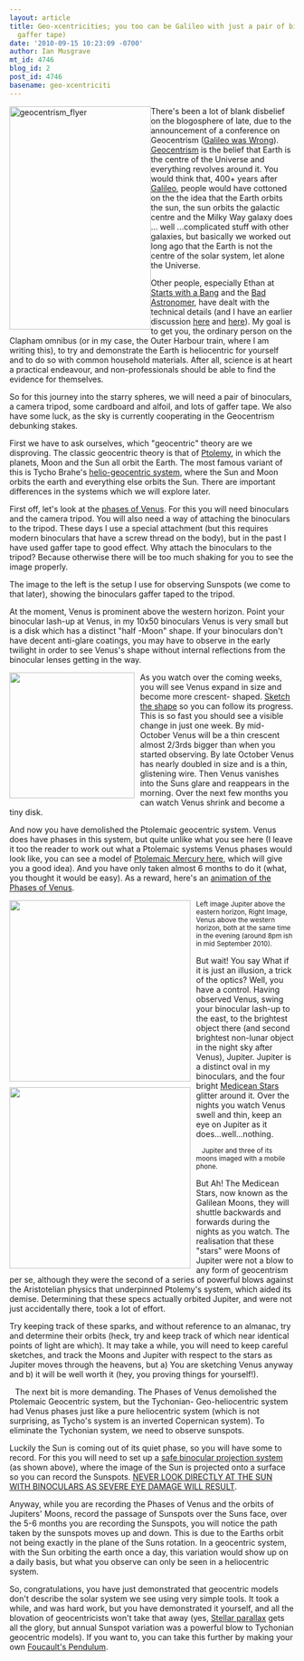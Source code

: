 ```yaml
---
layout: article
title: Geo-xcentricities; you too can be Galileo with just a pair of binoculars (and
  gaffer tape)
date: '2010-09-15 10:23:09 -0700'
author: Ian Musgrave
mt_id: 4746
blog_id: 2
post_id: 4746
basename: geo-xcentriciti
---
```

<img src="http://blogs.discovermagazine.com/badastronomy/files/2010/09/geocentrism_flyer.jpg" alt="geocentrism_flyer" width="250" height="394" style="float:left;" />There's been a lot of blank disbelief on the blogosphere of late, due to the announcement of a conference on Geocentrism ([Galileo was Wrong](http://www.galileowaswrong.com/galileowaswrong/)). [Geocentrism](http://en.wikipedia.org/wiki/Geocentric) is the belief that Earth is the centre of the Universe and everything revolves around it.  You would think that, 400+ years after [Galileo](http://en.wikipedia.org/wiki/Galileo_Galilei#Contributions), people would have cottoned on the the idea that the Earth orbits the sun, the sun orbits the galactic centre and the Milky Way galaxy does ... well ...complicated stuff with other galaxies, but basically we worked out long ago that the Earth is not the centre of the solar system, let alone the Universe.

Other people, especially Ethan at [Starts with a Bang](http://scienceblogs.com/startswithabang/2010/09/geocentrism_was_galileo_wrong.php) and the [Bad Astronomer](http://blogs.discovermagazine.com/badastronomy/2010/09/14/geocentrism-seriously/), have dealt with the technical details (and I have an earlier discussion [here](http://astroblogger.blogspot.com/2009/02/occams-razor-and-two-world-systems.html) and [here](http://astroblogger.blogspot.com/2009/04/tycho-brahe-gets-shave.html)). My goal is to get you, the ordinary person on the Clapham omnibus (or in my case, the Outer Harbour train, where I am writing this), to try and demonstrate the Earth is heliocentric for yourself and to do so with common household materials. After all, science is at heart a practical endeavour, and non-professionals should be able to find the evidence for themselves.

So for this journey into the starry spheres, we will need a pair of binoculars, a camera tripod, some cardboard and alfoil, and lots of gaffer tape. We also have some luck, as the sky is currently cooperating in the Geocentrism debunking stakes.

First we have to ask ourselves, which "geocentric" theory are we disproving. The classic geocentric theory is that of [Ptolemy](http://en.wikipedia.org/wiki/Ptolemaic_system), in which the planets, Moon and the Sun all orbit the Earth. The most famous variant of this is Tycho Brahe's [helio-geocentric system](http://en.wikipedia.org/wiki/Tycho_Brahe#Tycho.27s_geo-heliocentric_astronomy), where the Sun and Moon orbits the earth and everything else orbits the Sun. There are important differences in the systems which we will explore later.

<img src="http://photos1.blogger.com/blogger/5468/437/320/binoc_projection1.jpg" alt="" style="float:left;" />First off, let's look at the [phases of Venus](http://astroblogger.blogspot.com/2005/11/horns-of-venus.html). For this you will need binoculars and the camera tripod. You will also need a way of attaching the binoculars to the tripod. These days I use a special attachment (but this requires modern binoculars that have a screw thread on the body), but in the past I have used gaffer tape to good effect. Why attach the binoculars to the tripod? Because otherwise there will be too much shaking for you to see the image properly.

The image to the left is the setup I use for observing Sunspots (we come to that later), showing the binoculars gaffer taped to the tripod.

At the moment, Venus is prominent above the western horizon. Point your binocular lash-up at Venus, in my 10x50 binoculars Venus is very small but is a disk which has a distinct "half -Moon" shape. If your binoculars don't have decent anti-glare coatings, you may have to observe in the early twilight in order to see Venus's shape without internal reflections from the binocular lenses getting in the way.


<p></p>

<img src="http://1.bp.blogspot.com/_FgKwPBKWZpo/Se47phd2MWI/AAAAAAAABXI/y5QTlH_W0Sg/s320/Venus_22-04-09_crop.jpg" alt="" style="margin: 0pt 10px 10px 0pt; float: left; cursor: pointer; width: 221px; height: 222px;" />As you watch over the coming weeks, you will see Venus expand in size and become more crescent- shaped. [ Sketch the shape](http://astroblogger.blogspot.com/2008/04/sketching-stars.html) so you can follow its progress. This is so fast you should see a visible change in just one week. By mid-October Venus will be a thin crescent almost 2/3rds bigger than when you started observing. By late October Venus has nearly doubled in size and is a thin, glistening wire. Then Venus vanishes into the Suns glare and reappears in the morning. Over the next few months you can watch Venus shrink and become a tiny disk.

And now you have demolished the Ptolemaic geocentric system. Venus does have phases in this system, but quite unlike what you see here (I leave it too the reader to work out what a Ptolemaic systems Venus phases would look like, you can see a model of [Ptolemaic Mercury here,](http://people.scs.fsu.edu/%7Edduke/nmerchelio2.html) which will give you a good idea). And you have only taken almost 6 months to do it (what, you thought it would be easy). As a reward, here's an [animation of the Phases of Venus](http://astroblogger.blogspot.com/2007/07/animations-of-venus.html).

<img src="http://2.bp.blogspot.com/_FgKwPBKWZpo/TId6s8cB2tI/AAAAAAAACkY/5az9UeulfjY/s320/Jupiter_09-09-10.png" alt="" style="float: left; margin: 0pt 10px 10px 0pt; cursor: pointer; width: 320px; height: 320px;" /><img src="http://2.bp.blogspot.com/_FgKwPBKWZpo/TId6sCKkuUI/AAAAAAAACkQ/AhwThlfgPlM/s320/Venus_09-09-10.png" alt="" style="float: left; margin: 0pt 10px 10px 0pt; cursor: pointer; width: 320px; height: 320px;" />

<small>Left  image Jupiter above the eastern horizon, Right Image, Venus above the  western horizon, both at the same time in the evening (around 8pm ish in mid September 2010).</small>

But wait! You say What if it is just an illusion, a trick of the optics? Well, you have a control. Having observed Venus, swing your binocular lash-up to the east, to the brightest object there (and second brightest non-lunar object in the night sky after Venus), Jupiter.  Jupiter is a distinct oval in my binoculars, and the four bright [Medicean Stars](http://en.wikipedia.org/wiki/Galilean_moons) glitter around it. Over the nights you watch Venus swell and thin, keep an eye on Jupiter as it does...well...nothing.

<img src="http://4.bp.blogspot.com/_FgKwPBKWZpo/RqNlt7l_sXI/AAAAAAAAAKs/Qx6aJxmEAaY/s320/Mobile_Phone_Jupiter_21-07-07.JPG" alt="" style="margin: 0pt 10px 10px 0pt; float: left; cursor: pointer;" /><small>Jupiter and three of its moons imaged with a mobile phone.</small>

But Ah! The Medicean Stars, now known as the Galilean Moons, they will shuttle backwards and forwards during the nights as you watch. The realisation that these "stars" were Moons of Jupiter were not a blow to any form of geocentrism per se, although they were the second of a series of powerful blows against the Aristotelian physics that underpinned Ptolemy's system, which aided its demise. Determining that these specs actually orbited Jupiter, and were not just accidentally there, took a lot of effort.

Try keeping track of these sparks, and without reference to an almanac, try and determine their orbits (heck, try and keep track of which near identical points of light are which). It may take a while, you will need to keep careful sketches, and track the Moons and Jupiter with respect to the stars as Jupiter moves through the heavens, but a) You are sketching Venus anyway and b) it will be well worth it (hey, you proving things for yourself!).

<img src="http://photos1.blogger.com/blogger/5468/437/320/Sun_20-11-05a.jpg" alt="" style="float: left; margin: 0pt 10px 10px 0pt; cursor: pointer;" />The next bit is more demanding. The Phases of Venus demolished the Ptolemaic Geocentric system, but the Tychonian- Geo-heliocentric system had Venus phases just like a pure heliocentric system (which is not surprising, as Tycho's system is an inverted Copernican system). To eliminate the Tychonian system, we need to observe sunspots.

Luckily the Sun is coming out of its quiet phase, so you will have some to record. For this you will need to set up a [safe binocular projection system ](http://www.exploratorium.edu/sunspots/history4.html)(as shown above), where the image of the Sun is projected onto a surface so you can record the Sunspots. [NEVER LOOK DIRECTLY AT THE SUN WITH BINOCULARS AS SEVERE EYE DAMAGE WILL RESULT](http://www.strudel.org.uk/blog/astro/dontlookatthesun.shtml).

Anyway, while you are recording the Phases of Venus and the orbits of Jupiters' Moons, record the passage of Sunspots over the Suns face, over the 5-6 months you are recording the Sunspots, you will notice the path taken by the sunspots moves up and down. This is due to the Earths orbit not being exactly in the plane of the Suns rotation. In a geocentric system, with the Sun orbiting the earth once a day, this variation would show up on a daily basis, but what you observe can only be seen in a heliocentric system.

So, congratulations, you have just demonstrated that geocentric models don't describe the solar system we see using very simple tools. It took a while, and was hard work, but you have demonstrated it yourself, and all the blovation of geocentricists won't take that away (yes, [Stellar parallax](http://en.wikipedia.org/wiki/Stellar_parallax) gets all the glory, but annual Sunspot variation was a powerful blow to Tychonian geocentric models). If you want to, you can take this further by making your own [Foucault's Pendulum](http://arxivblog.com/?p=1210).

